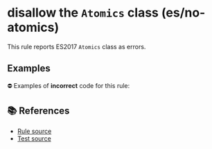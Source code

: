 # disallow the `Atomics` class (es/no-atomics)

This rule reports ES2017 `Atomics` class as errors.

## Examples

⛔ Examples of **incorrect** code for this rule:

<eslint-playground type="bad" code="/*eslint es/no-atomics: error */
Atomics.add(buffer, 0, 2)
" />

## 📚 References

- [Rule source](https://github.com/mysticatea/eslint-plugin-es/blob/v1.4.0/lib/rules/no-atomics.js)
- [Test source](https://github.com/mysticatea/eslint-plugin-es/blob/v1.4.0/tests/lib/rules/no-atomics.js)
